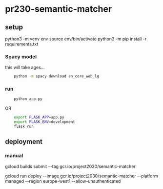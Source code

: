 # pr230-semantic-matcher

## setup

python3 -m venv env
source env/bin/activate
python3 -m pip install -r requirements.txt

### Spacy model

this will take ages... 

```bash
    python -m spacy download en_core_web_lg
```

### run

```bash
    python app.py
```

OR 

```bash
    export FLASK_APP=app.py
    export FLASK_ENV=development
    flask run
```

## deployment

### manual

gcloud builds submit --tag gcr.io/project2030/semantic-matcher

gcloud run deploy --image gcr.io/project2030/semantic-matcher --platform managed --region europe-west1 --allow-unauthenticated